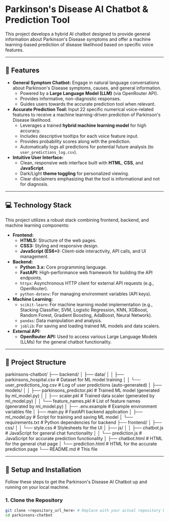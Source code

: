 # Parkinson's Disease AI Chatbot & Prediction Tool

This project develops a hybrid AI chatbot designed to provide general information about Parkinson's Disease symptoms and offer a machine learning-based prediction of disease likelihood based on specific voice features.

---

## 🌟 Features

- **General Symptom Chatbot:** Engage in natural language conversations about Parkinson's Disease symptoms, causes, and general information.
  - Powered by a **Large Language Model (LLM)** (via OpenRouter API).
  - Provides informative, non-diagnostic responses.
  - Guides users towards the accurate prediction tool when relevant.
- **Accurate Prediction Tool:** Input 22 specific numerical voice-related features to receive a machine learning-driven prediction of Parkinson's Disease likelihood.
  - Leverages a trained **hybrid machine learning model** for high accuracy.
  - Includes descriptive tooltips for each voice feature input.
  - Provides probability scores along with the prediction.
  - Automatically logs all predictions for potential future analysis (to `user_predictions_log.csv`).
- **Intuitive User Interface:**
  - Clean, responsive web interface built with **HTML**, **CSS**, and **JavaScript**.
  - Dark/Light **theme toggling** for personalized viewing.
  - Clear disclaimers emphasizing that the tool is informational and not for diagnosis.

---

## 💻 Technology Stack

This project utilizes a robust stack combining frontend, backend, and machine learning components:

- **Frontend:**
  - **HTML5:** Structure of the web pages.
  - **CSS3:** Styling and responsive design.
  - **JavaScript (ES6+):** Client-side interactivity, API calls, and UI management.
- **Backend:**
  - **Python 3.x:** Core programming language.
  - **FastAPI:** High-performance web framework for building the API endpoints.
  - `httpx`: Asynchronous HTTP client for external API requests (e.g., OpenRouter).
  - `python-dotenv`: For managing environment variables (API keys).
- **Machine Learning:**
  - `scikit-learn`: For machine learning model implementation (e.g., Stacking Classifier, SVM, Logistic Regression, KNN, XGBoost, Random Forest, Gradient Boosting, AdaBoost, Neural Network).
  - `pandas`: Data manipulation and analysis.
  - `joblib`: For saving and loading trained ML models and data scalers.
- **External API:**
  - **OpenRouter API:** Used to access various Large Language Models (LLMs) for the general chatbot functionality.

---

## 📁 Project Structure

parkinsons-chatbot/
├── backend/
│ ├── data/
│ │ ├── parkinsons_hospital.csv # Dataset for ML model training
│ │ └── user_predictions_log.csv # Log of user predictions (auto-generated)
│ ├── models/
│ │ ├── parkinsons_predictor.pkl # Trained ML model (generated by ml_model.py)
│ │ ├── scaler.pkl # Trained data scaler (generated by ml_model.py)
│ │ └── feature_names.pkl # List of feature names (generated by ml_model.py)
│ ├── .env.example # Example environment variables file
│ ├── main.py # FastAPI backend application
│ ├── ml_model.py # Script for training and saving ML model
│ └── requirements.txt # Python dependencies for backend
├── frontend/
│ ├── css/
│ │ └── style.css # Stylesheets for the UI
│ ├── js/
│ │ ├── chatbot.js # JavaScript for general chat functionality
│ │ └── prediction.js # JavaScript for accurate prediction functionality
│ ├── chatbot.html # HTML for the general chat page
│ └── prediction.html # HTML for the accurate prediction page
└── README.md # This file

---

## 🚀 Setup and Installation

Follow these steps to get the Parkinson's Disease AI Chatbot up and running on your local machine.

### 1. Clone the Repository

```bash
git clone <repository_url_here> # Replace with your actual repository URL
cd parkinsons-chatbot
```
